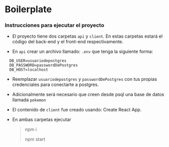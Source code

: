 # Boilerplate

### Instrucciones para ejecutar el proyecto

- El proyecto tiene dos carpetas `api` y `client`. En estas carpetas estará el código del back-end y el front-end respectivamente.

- En `api` crear un archivo llamado: `.env` que tenga la siguiente forma:

```
  DB_USER=usuariodepostgres
  DB_PASSWORD=passwordDePostgres
  DB_HOST=localhost
```

- Reemplazar `usuariodepostgres` y `passwordDePostgres` con tus propias credenciales para conectarte a postgres.

- Adicionalmente será necesario que creen desde psql una base de datos llamada `pokemon`

- El contenido de `client` fue creado usando: Create React App.

- En ambas carpetas ejecutar
  > npm i
  >
  > npm start
